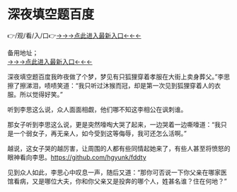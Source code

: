 # 深夜填空题百度
👉/观/看/入/口👉<a href="https://6h8k.top ">→→→点此进入最新入口←←←</a>
   

备用地址；  
<a href="https://8h6e.com ">→→→点此进入最新入口←←←</a>


深夜填空题百度我昨夜做了个梦，梦见有只狐狸穿着孝服在大街上卖身葬父。”李思擦了擦涕泪，啧啧笑道：“我只听过沐猴而冠，却是第一次见到狐狸穿着人的衣服。所以觉得好笑。”

听到李思这么说，众人面面相觑，他们哪不知这李相公在讽刺谁。

那女子听到李思这么说，更是突然嚎啕大哭了起来，一边哭着一边嘶嚎道：“我只是一个弱女子，再无亲人，如今受到这等侮辱，我可还怎么活啊。”

越说，这女子哭的越厉害，让周围的人都有些同情起她来了，有些人甚至将愤怒的眼神看向李思。https://github.com/hgyunk/fddty

见到众人如此，李思心中叹息一声，随后又道：“那你可否说一下你父亲在哪家医馆看病，又是哪位大夫，你和你父亲又是投奔的哪个人，姓甚名谁？住在何地？”
